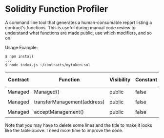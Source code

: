 # Solidity Function Profiler

A command line tool that generates a human-consumable report listing a contract's functions. This is useful during manual code review to understand what functions are made public, use which modifiers, and so on.

Usage Example:

```
$ npm install
...
$ node index.js ~/contracts/mytoken.sol
```


| Contract |          Function           | Visibility | Constant | Returns |  Modifiers  | Static Analysis | Test Coverage | Functional Analysis |
|----------|-----------------------------|------------|----------|---------|-------------|-----------------|---------------|---------------------|
| Managed  | Managed()                   | public     | false    |         |             | :white_check_mark: :ballot_box_with_check:             | :white_check_mark:           | :white_check_mark:                 |
| Managed  | transferManagement(address) | public     | false    |         | managerOnly | :white_check_mark: :ballot_box_with_check:            | :white_check_mark:           | :white_check_mark:                 |
| Managed  | acceptManagement()          | public     | false    |         |             | :white_check_mark: :ballot_box_with_check:            | :white_check_mark:           | :white_check_mark:                 |


Note that you may have to delete some lines and the title to make it looks like the table above.
I need more time to improve the code.